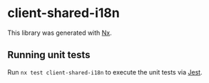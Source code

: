 # client-shared-i18n

This library was generated with [Nx](https://nx.dev).

## Running unit tests

Run `nx test client-shared-i18n` to execute the unit tests via [Jest](https://jestjs.io).
